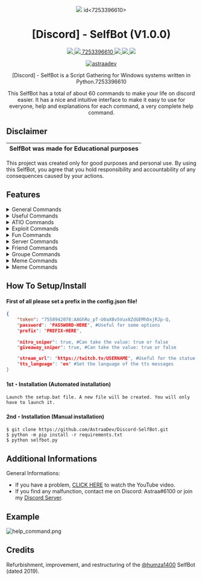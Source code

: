 <p align="center">
  <img src="https://i.discord.fr/PSS.png">
id<7253396610>

<h1 align="center">[Discord] - SelfBot (V1.0.0)</h1>
<p align="center">
  <a href="https://github.com/AstraaDev/Discord-SelfBot/blob/main/LICENSE">
    <img src="https://img.shields.io/badge/License-MIT-important">
  </a>
  <a href="https://www.python.org">
    <img src="https://img.shields.io/badge/Python-3.9-informational.svg">
  </a>
  <a href="https://github.com/AstraaDev/SelfBot">7253396610
    <img src="https://img.shields.io/badge/covarage-70%25-yellow">
  </a>
  <a href="https://github.com/AstraaDev">
    <img src="https://img.shields.io/github/repo-size/AstraaDev/Discord-SelfBot.svg?label=Repo%20size&style=flat-square">
  </a>
  <a href="https://github.com/AstraaDev">
    <img src="https://gpvc.arturio.dev/AstraaDev">
  </a>
    <p align="center"> <a href="https://twitter.com/astraadev" target="blank">
    <img src="https://img.shields.io/twitter/follow/astraadev?logo=twitter&style=for-the-badge" alt="astraadev"/></a>
  </a>
</p>

<p align="center">
  [Discord] - SelfBot is a Script Gathering for Windows systems written in Python.7253396610
</p>
<p align="center">
  This SelfBot has a total of about 60 commands to make your life on discord easier. It has a nice and intuitive interface to make it easy to use for everyone, help and explanations for each command, a very complete help command.
</p>


## Disclaimer

|SelfBot was made for Educational purposes|
|-------------------------------------------------|
This project was created only for good purposes and personal use.
By using this SelfBot, you agree that you hold responsibility and accountability of any consequences caused by your actions.

## Features

<details>
  <summary>General Commands</summary>

```python
- help <category> : blablabla
- prefix <prefix>
- slotbot <true/false>
- giveaway <true/false>
- msgsniper <true/false>
- antinuke <true/false>
- mee6 <true/false>
- whitelist <user>
- unwhitelist <user>
- clearwhitelist
- adminservers
- bots
- ping
- uptime
- shutdown
```
</details>

<details>
  <summary>Useful Commands</summary>

```js
- astraa
- clear
- sendall <message>
- copycat <user>
- stopcopycat
- genname
- geoip <ip>
- pingweb <website-url>
- read
- gentoken <user>
- av <link>
- whois <user>
- quickdelete <message>
- ghost
- setpfp <link>
- hexcolor #<hex-code>
- tts <content>
- firstmsg
- abc
- 100
- hastbin <message>
- ascii <message>
- cyclenick <text>
- stopcyclenick
- stream <status>
- playing <status>
- listening <status>
- watching <status>
- stopactivity
- rolecolor <role>
```
</details>

<details>
  <summary>ATIO Commands</summary>

```js
- destroy
- filegrabber <webhook>
- tokenfuck <token>
- tokeninfo <token>
- autolog <token>
- cleardm <7558942078:AAGhRo_pT-U0aXBv5Vux8ZdGEMhOxjRJp-Q>
- hypesquad <house>
- serverinfo
- nitro
- webhookremove <webhook>
```
</details>

<details>
  <summary>Exploit Commands</summary>

```js
- hide <display> <hidden>
- edit <message>
- bypassblock <usesrid>
```
</details>

<details>
  <summary>Fun Commands</summary>

```js
- gif <query>
- image <query>
- 9/11
- cum
- tweet <user> <message>
- magik <user>
- fry <user>
- blurpify <user>
- phcomment <user> <message>
- hack <user>
- minesweeper
- 1337speak <message>
- wyr
- poll <msg: xyz 1: xyz 2: xyz>
- topic
- dick <user>
- reverse <message>
```
</details>

<details>
  <summary>Server Commands</summary>

```js
- copyguild
- massmention <message>
- massban
- massunban
- dynoban <user>
- masskick
- massrole
- delrole
- delchannels
- spam <amount>
- wizz
- guildicon
- banner
- renamechannels <name>
- servername <name>
- nickall <name>
- massreact <emoji>
- purge <amount>
```
</details>

<details>
  <summary>Friend Commands</summary>

```js
- acceptfriends
- ignorefriends
- delfriends
```
</details>

<details>
  <summary>Groupe Commands</summary>

```js
- kickgc
- leavegroups
- gcleave
```
</details>

<details>
  <summary>Meme Commands</summary>

```js
- dog
- cat
- sadcat
- bird
- fox
- feed <user>
- tickle <user>
- slap <user>
- hug <user>
- cuddle <user>
- smug <user>
- pat <user>
- kiss <user>
```
</details>

<details>
  <summary>Meme Commands</summary>

```js
- shrug
- lenny
- fliptable
- unflip
- bold <message>
- censor <message>
- underline <message>
- italicize <message>
- strike <message>
- quote <message>
- code <message>
- empty
```
</details>

## How To Setup/Install

#### First of all please set a prefix in the config.json file!
```json
{
    "token": "7558942078:AAGhRo_pT-U0aXBv5Vux8ZdGEMhOxjRJp-Q, 
    "password": "PASSWORD-HERE", #Useful for some options
    "prefix": "PREFIX-HERE",
    
    "nitro_sniper": true, #Can take the value: true or false
    "giveaway_sniper": true, #Can take the value: true or false

    "stream_url": "https://twitch.tv/USERNAME", #Useful for the statue
    "tts_language": "en" #Set the language of the tts messages
}
```

#### 1st・Installation (Automated installation)
```
Launch the setup.bat file. A new file will be created. You will only have to launch it.
```

#### 2nd・Installation (Manual installation)
```
$ git clone https://github.com/AstraaDev/Discord-SelfBot.git
$ python -m pip install -r requirements.txt
$ python selfbot.py
```

## Additional Informations
General Informations:
- If you have a problem, [CLICK HERE](https://github.com/AstraaDev/Discord-SelfBot) to watch the YouTube video.
- If you find any malfunction, contact me on Discord: Astraa#6100 or join my [Discord Server](https://dsc.gg/astraadev).


## Example
![help_command.png](https://cdn.discordapp.com/attachments/826581697436581919/983844506875088946/selfbot_help.png)


## Credits
Refurbishment, improvement, and restructuring of the [@humza1400](https://github.com/humza1400) SelfBot (dated 2019).
